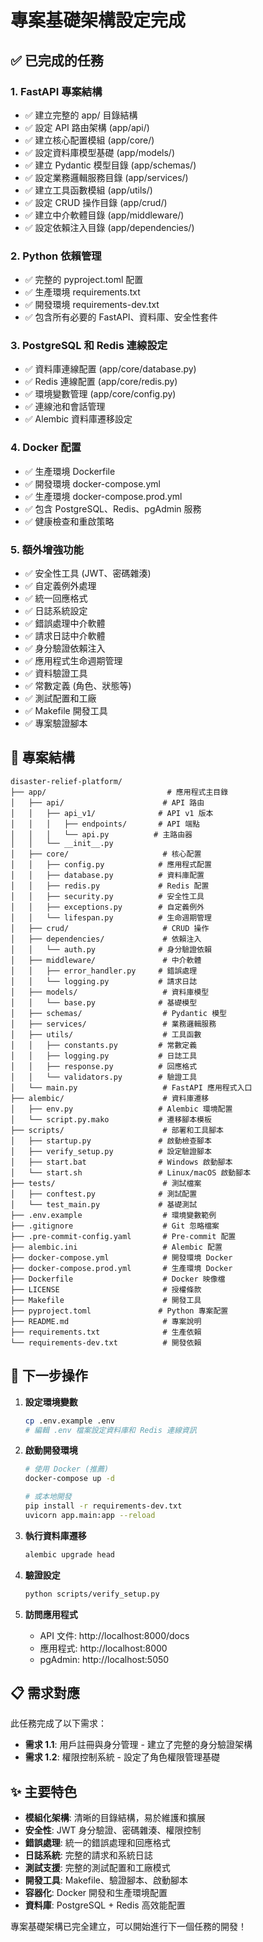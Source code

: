 # 專案基礎架構設定完成

## ✅ 已完成的任務

### 1. FastAPI 專案結構
- ✅ 建立完整的 app/ 目錄結構
- ✅ 設定 API 路由架構 (app/api/)
- ✅ 建立核心配置模組 (app/core/)
- ✅ 設定資料庫模型基礎 (app/models/)
- ✅ 建立 Pydantic 模型目錄 (app/schemas/)
- ✅ 設定業務邏輯服務目錄 (app/services/)
- ✅ 建立工具函數模組 (app/utils/)
- ✅ 設定 CRUD 操作目錄 (app/crud/)
- ✅ 建立中介軟體目錄 (app/middleware/)
- ✅ 設定依賴注入目錄 (app/dependencies/)

### 2. Python 依賴管理
- ✅ 完整的 pyproject.toml 配置
- ✅ 生產環境 requirements.txt
- ✅ 開發環境 requirements-dev.txt
- ✅ 包含所有必要的 FastAPI、資料庫、安全性套件

### 3. PostgreSQL 和 Redis 連線設定
- ✅ 資料庫連線配置 (app/core/database.py)
- ✅ Redis 連線配置 (app/core/redis.py)
- ✅ 環境變數管理 (app/core/config.py)
- ✅ 連線池和會話管理
- ✅ Alembic 資料庫遷移設定

### 4. Docker 配置
- ✅ 生產環境 Dockerfile
- ✅ 開發環境 docker-compose.yml
- ✅ 生產環境 docker-compose.prod.yml
- ✅ 包含 PostgreSQL、Redis、pgAdmin 服務
- ✅ 健康檢查和重啟策略

### 5. 額外增強功能
- ✅ 安全性工具 (JWT、密碼雜湊)
- ✅ 自定義例外處理
- ✅ 統一回應格式
- ✅ 日誌系統設定
- ✅ 錯誤處理中介軟體
- ✅ 請求日誌中介軟體
- ✅ 身分驗證依賴注入
- ✅ 應用程式生命週期管理
- ✅ 資料驗證工具
- ✅ 常數定義 (角色、狀態等)
- ✅ 測試配置和工廠
- ✅ Makefile 開發工具
- ✅ 專案驗證腳本

## 📁 專案結構

```
disaster-relief-platform/
├── app/                           # 應用程式主目錄
│   ├── api/                      # API 路由
│   │   ├── api_v1/              # API v1 版本
│   │   │   ├── endpoints/       # API 端點
│   │   │   └── api.py          # 主路由器
│   │   └── __init__.py
│   ├── core/                     # 核心配置
│   │   ├── config.py            # 應用程式配置
│   │   ├── database.py          # 資料庫配置
│   │   ├── redis.py             # Redis 配置
│   │   ├── security.py          # 安全性工具
│   │   ├── exceptions.py        # 自定義例外
│   │   └── lifespan.py          # 生命週期管理
│   ├── crud/                     # CRUD 操作
│   ├── dependencies/             # 依賴注入
│   │   └── auth.py              # 身分驗證依賴
│   ├── middleware/               # 中介軟體
│   │   ├── error_handler.py     # 錯誤處理
│   │   └── logging.py           # 請求日誌
│   ├── models/                   # 資料庫模型
│   │   └── base.py              # 基礎模型
│   ├── schemas/                  # Pydantic 模型
│   ├── services/                 # 業務邏輯服務
│   ├── utils/                    # 工具函數
│   │   ├── constants.py         # 常數定義
│   │   ├── logging.py           # 日誌工具
│   │   ├── response.py          # 回應格式
│   │   └── validators.py        # 驗證工具
│   └── main.py                   # FastAPI 應用程式入口
├── alembic/                      # 資料庫遷移
│   ├── env.py                   # Alembic 環境配置
│   └── script.py.mako           # 遷移腳本模板
├── scripts/                      # 部署和工具腳本
│   ├── startup.py               # 啟動檢查腳本
│   ├── verify_setup.py          # 設定驗證腳本
│   ├── start.bat                # Windows 啟動腳本
│   └── start.sh                 # Linux/macOS 啟動腳本
├── tests/                        # 測試檔案
│   ├── conftest.py              # 測試配置
│   └── test_main.py             # 基礎測試
├── .env.example                  # 環境變數範例
├── .gitignore                    # Git 忽略檔案
├── .pre-commit-config.yaml       # Pre-commit 配置
├── alembic.ini                   # Alembic 配置
├── docker-compose.yml            # 開發環境 Docker
├── docker-compose.prod.yml       # 生產環境 Docker
├── Dockerfile                    # Docker 映像檔
├── LICENSE                       # 授權條款
├── Makefile                      # 開發工具
├── pyproject.toml               # Python 專案配置
├── README.md                     # 專案說明
├── requirements.txt              # 生產依賴
└── requirements-dev.txt          # 開發依賴
```

## 🚀 下一步操作

1. **設定環境變數**
   ```bash
   cp .env.example .env
   # 編輯 .env 檔案設定資料庫和 Redis 連線資訊
   ```

2. **啟動開發環境**
   ```bash
   # 使用 Docker (推薦)
   docker-compose up -d
   
   # 或本地開發
   pip install -r requirements-dev.txt
   uvicorn app.main:app --reload
   ```

3. **執行資料庫遷移**
   ```bash
   alembic upgrade head
   ```

4. **驗證設定**
   ```bash
   python scripts/verify_setup.py
   ```

5. **訪問應用程式**
   - API 文件: http://localhost:8000/docs
   - 應用程式: http://localhost:8000
   - pgAdmin: http://localhost:5050

## 📋 需求對應

此任務完成了以下需求：

- **需求 1.1**: 用戶註冊與身分管理 - 建立了完整的身分驗證架構
- **需求 1.2**: 權限控制系統 - 設定了角色權限管理基礎

## ✨ 主要特色

- **模組化架構**: 清晰的目錄結構，易於維護和擴展
- **安全性**: JWT 身分驗證、密碼雜湊、權限控制
- **錯誤處理**: 統一的錯誤處理和回應格式
- **日誌系統**: 完整的請求和系統日誌
- **測試支援**: 完整的測試配置和工廠模式
- **開發工具**: Makefile、驗證腳本、啟動腳本
- **容器化**: Docker 開發和生產環境配置
- **資料庫**: PostgreSQL + Redis 高效能配置

專案基礎架構已完全建立，可以開始進行下一個任務的開發！